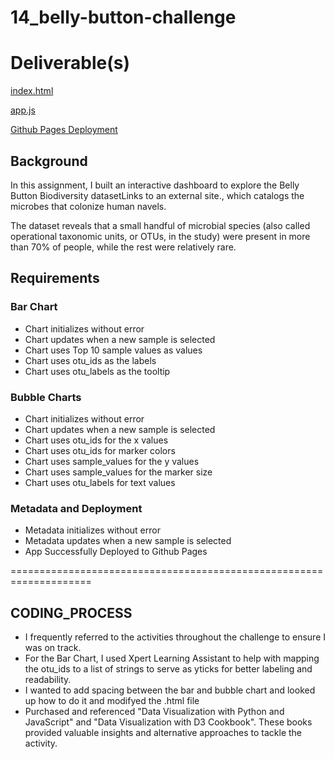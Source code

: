 # 14_belly-button-challenge

# Deliverable(s)

[index.html](https://github.com/wrighang/14_belly-button-challenge/blob/main/index.html)

[app.js](https://github.com/wrighang/14_belly-button-challenge/blob/main/static/js/app.js)

[Github Pages Deployment](https://wrighang.github.io/14_belly-button-challenge/)

## Background
In this assignment, I built an interactive dashboard to explore the Belly Button Biodiversity datasetLinks to an external site., which catalogs the microbes that colonize human navels.

The dataset reveals that a small handful of microbial species (also called operational taxonomic units, or OTUs, in the study) were present in more than 70% of people, while the rest were relatively rare.

## Requirements

### Bar Chart
- Chart initializes without error  
- Chart updates when a new sample is selected  
- Chart uses Top 10 sample values as values  
- Chart uses otu_ids as the labels  
- Chart uses otu_labels as the tooltip  

### Bubble Charts
- Chart initializes without error  
- Chart updates when a new sample is selected  
- Chart uses otu_ids for the x values  
- Chart uses otu_ids for marker colors  
- Chart uses sample_values for the y values  
- Chart uses sample_values for the marker size  
- Chart uses otu_labels for text values  

### Metadata and Deployment
- Metadata initializes without error  
- Metadata updates when a new sample is selected  
- App Successfully Deployed to Github Pages  

====================================================================
## CODING_PROCESS

- I frequently referred to the activities throughout the challenge to ensure I was on track.
- For the Bar Chart, I used Xpert Learning Assistant to help with mapping the otu_ids to a list of strings to serve as yticks for better labeling and readability.
- I wanted to add spacing between the bar and bubble chart and looked up how to do it and modifyed the .html file
- Purchased and referenced "Data Visualization with Python and JavaScript" and "Data Visualization with D3 Cookbook". These books provided valuable insights and alternative approaches to tackle the activity.
